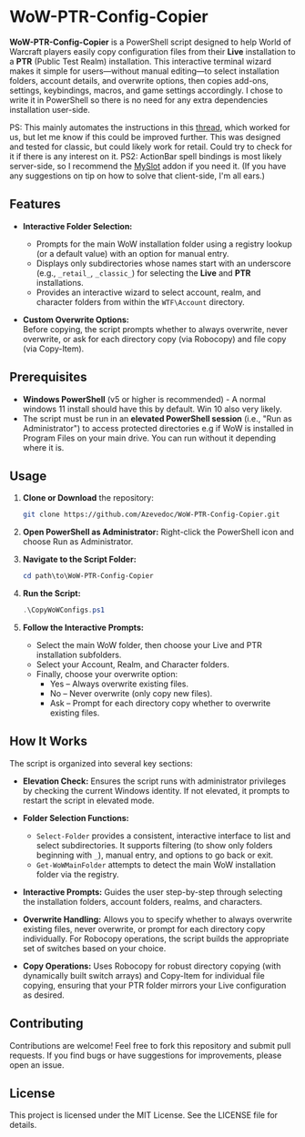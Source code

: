 # WoW-PTR-Config-Copier

**WoW-PTR-Config-Copier** is a PowerShell script designed to help World of Warcraft players easily copy configuration files from their **Live** installation to a **PTR** (Public Test Realm) installation. This interactive terminal wizard makes it simple for users—without manual editing—to select installation folders, account details, and overwrite options, then copies add-ons, settings, keybindings, macros, and game settings accordingly. I chose to write it in PowerShell so there is no need for any extra dependencies installation user-side.

PS: This mainly automates the instructions in this [thread](https://www.reddit.com/r/classicwowtbc/comments/rybv50/comment/hrr728n/), which worked for us, but let me know if this could be improved further. This was designed and tested for classic, but could likely work for retail. 
Could try to check for it if there is any interest on it.
PS2: ActionBar spell bindings is most likely server-side, so I recommend the [MySlot](https://www.curseforge.com/wow/addons/myslot) addon if you need it. (If you have any suggestions on tip on how to solve that client-side, I'm all ears.)

## Features

- **Interactive Folder Selection:**  
  - Prompts for the main WoW installation folder using a registry lookup (or a default value) with an option for manual entry.
  - Displays only subdirectories whose names start with an underscore (e.g., `_retail_`, `_classic_`) for selecting the **Live** and **PTR** installations.
  - Provides an interactive wizard to select account, realm, and character folders from within the `WTF\Account` directory.

- **Custom Overwrite Options:**  
  Before copying, the script prompts whether to always overwrite, never overwrite, or ask for each directory copy (via Robocopy) and file copy (via Copy-Item).

## Prerequisites

- **Windows PowerShell** (v5 or higher is recommended) - A normal windows 11 install should have this by default. Win 10 also very likely.
- The script must be run in an **elevated PowerShell session** (i.e., "Run as Administrator") to access protected directories e.g if WoW is installed in Program Files on your main drive. You can run without it depending where it is.

## Usage

1. **Clone or Download** the repository:
   ```bash
   git clone https://github.com/Azevedoc/WoW-PTR-Config-Copier.git
   ```

2. **Open PowerShell as Administrator:**
   Right-click the PowerShell icon and choose Run as Administrator.

3. **Navigate to the Script Folder:**
   ```powershell
   cd path\to\WoW-PTR-Config-Copier
   ```

4. **Run the Script:**
   ```powershell
   .\CopyWoWConfigs.ps1
   ```

5. **Follow the Interactive Prompts:**
   - Select the main WoW folder, then choose your Live and PTR installation subfolders.
   - Select your Account, Realm, and Character folders.
   - Finally, choose your overwrite option:
     - Yes – Always overwrite existing files.
     - No – Never overwrite (only copy new files).
     - Ask – Prompt for each directory copy whether to overwrite existing files.

## How It Works

The script is organized into several key sections:

- **Elevation Check:**
  Ensures the script runs with administrator privileges by checking the current Windows identity. If not elevated, it prompts to restart the script in elevated mode.

- **Folder Selection Functions:**
  - `Select-Folder` provides a consistent, interactive interface to list and select subdirectories. It supports filtering (to show only folders beginning with `_`), manual entry, and options to go back or exit.
  - `Get-WoWMainFolder` attempts to detect the main WoW installation folder via the registry.

- **Interactive Prompts:**
  Guides the user step-by-step through selecting the installation folders, account folders, realms, and characters.

- **Overwrite Handling:**
  Allows you to specify whether to always overwrite existing files, never overwrite, or prompt for each directory copy individually. For Robocopy operations, the script builds the appropriate set of switches based on your choice.

- **Copy Operations:**
  Uses Robocopy for robust directory copying (with dynamically built switch arrays) and Copy-Item for individual file copying, ensuring that your PTR folder mirrors your Live configuration as desired.

## Contributing

Contributions are welcome! Feel free to fork this repository and submit pull requests. If you find bugs or have suggestions for improvements, please open an issue.

## License

This project is licensed under the MIT License. See the LICENSE file for details.
